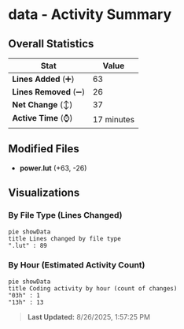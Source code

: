 # data - Activity Summary 

## Overall Statistics

| Stat                   | Value                                                             |
| ---------------------- | ----------------------------------------------------------------- |
| **Lines Added** (➕)   | 63                                          |
| **Lines Removed** (➖) | 26                                        |
| **Net Change** (↕)    | 37                |
| **Active Time** (⌚)   | 17 minutes |


## Modified Files
- **power.lut** (+63, -26)

## Visualizations

### By File Type (Lines Changed)

```mermaid
pie showData
title Lines changed by file type
".lut" : 89
```

### By Hour (Estimated Activity Count)

```mermaid
pie showData
title Coding activity by hour (count of changes)
"03h" : 1
"13h" : 13
```


> **Last Updated:** 8/26/2025, 1:57:25 PM